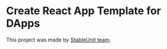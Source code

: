 # Create React App Template for DApps

This project was made by [StableUnit team](https://stableunit.org/).